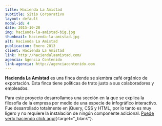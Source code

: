 ```yaml
---
title: Hacienda La Amistad
subtitle: Sitio Corporativo
layout: default
modal-id: 4
date: 2015-10-20
img: hacienda-la-amistad-big.jpg
thumbnail: hacienda-la-amistad.jpg
alt: Hacienda La Amistad
publicacion: Enero 2013
client: Hacienda La Amistad
link: http://haciendalaamistad.com/
agencia: Agencia Contenido
link-agencia: http://agenciacontenido.com
---
```


**Hacienda La Amistad** es una finca donde se siembra café orgánico de exportación. Esta finca tiene políticas de trato justo a sus colaboradores y empleados.

Para este proyecto desarrollamos una sección en la que se explica la filosofía de la empresa por medio de una especie de infográfico interactivo. Fue desarrollado totalmente en jQuery, CSS y HTML, por lo tanto es muy ligero y no requiere la instalación de ningún componente adicional. [Puede verlo haciendo click aquí](http://www.haciendalaamistad.com/wellness.php){:target="_blank"}.
